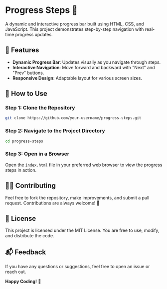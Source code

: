 # Progress Steps 🚀

A dynamic and interactive progress bar built using HTML, CSS, and JavaScript. This project demonstrates step-by-step navigation with real-time progress updates.


## 🌟 **Features**

- **Dynamic Progress Bar**: Updates visually as you navigate through steps.
- **Interactive Navigation**: Move forward and backward with "Next" and "Prev" buttons.
- **Responsive Design**: Adaptable layout for various screen sizes.


## 🚀 **How to Use**

### **Step 1: Clone the Repository**

```bash
git clone https://github.com/your-username/progress-steps.git
```

### **Step 2: Navigate to the Project Directory**

```bash
cd progress-steps
```

### **Step 3: Open in a Browser**

Open the `index.html` file in your preferred web browser to view the progress steps in action.


## 🧑‍💻 **Contributing**

Feel free to fork the repository, make improvements, and submit a pull request. Contributions are always welcome! 🎉


## 📝 **License**

This project is licensed under the MIT License. You are free to use, modify, and distribute the code.


## 📬 **Feedback**

If you have any questions or suggestions, feel free to open an issue or reach out.


**Happy Coding!** 🎉
